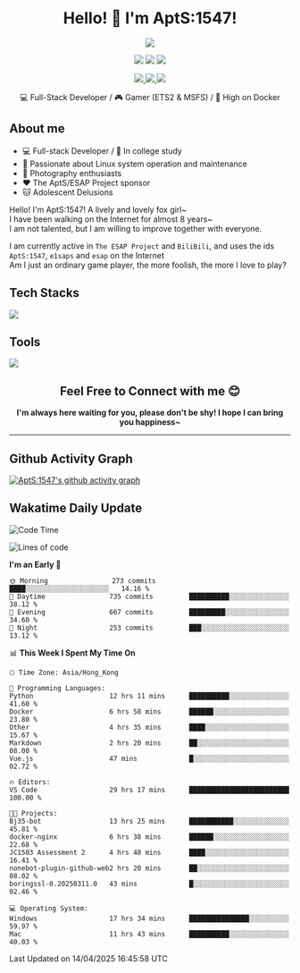 <div align="center">
  <h1>Hello! 👋 I'm AptS:1547!</h1>
</div>

<div align="center">

  <p>
    <a href="https://github.com/AptS-1547">
      <img src="https://github-readme-stats.vercel.app/api?username=AptS-1547&show_icons=true&theme=transparent" />
    </a>
  </p>

  <p>
    <img src="https://komarev.com/ghpvc/?username=AptS-1547&color=blue&style=flat-square" />
    <img src="https://img.shields.io/github/followers/AptS-1547?style=flat-square" />
    <img src="https://img.shields.io/github/stars/AptS-1547?style=flat-square" />
  </p>

  <p>
  <a href="https://www.esaps.net/">
    <img src="https://img.shields.io/badge/website-4493f8?style=for-the-badge&logo=About.me&logoColor=white" />
  </a>
  <a href="https://wwwesaps.net/feed/">
    <img src="https://img.shields.io/badge/RSS-4493f8?style=for-the-badge&logo=rss&logoColor=white" />
  </a>
  <a href="mailto:apts-1547@esaps.net">
    <img src="https://img.shields.io/badge/Email-4493f8?style=for-the-badge&logo=gmail&logoColor=white" />
  </a>
 </p>

 💻 Full-Stack Developer / 🎮 Gamer (ETS2 & MSFS) / 🐋 High on Docker

</div>

## About me

- 💻 Full-stack Developer / 🏫 In college study
- 📶 Passionate about Linux system operation and maintenance
- 📸 Photography enthusiasts
- ❤ The AptS/ESAP Project sponsor
- 🐱 Adolescent Delusions

Hello! I'm AptS:1547! A lively and lovely fox girl~  
I have been walking on the Internet for almost 8 years~  
I am not talented, but I am willing to improve together with everyone.  

I am currently active in `The ESAP Project` and `BiliBili`, and uses the ids `AptS:1547`, `e1saps` and `esap` on the Internet  
Am I just an ordinary game player, the more foolish, the more I love to play?  

## Tech Stacks
<a href="https://skillicons.dev">
  <img src="https://skillicons.dev/icons?i=py,arduino,php,html,css,javascript,typescript,bash,java,kotlin,vue,go,nodejs,cpp,rust,tailwind" />
</a>
   
## Tools

<a href="https://skillicons.dev">
  <img src="https://skillicons.dev/icons?i=ae,pr,ps,au,blender,visualstudio,vscode,androidstudio,idea,anaconda,gradle,maven,npm,vite,yarn,cloudflare,docker,git,github,githubactions,jenkins,nginx,workers,wordpress,sentry,grafana,prometheus,postgres,mysql,mongodb,redis" />
</a>

## <div align="center"> Feel Free to Connect with me 😊 </div>

**<div align="center">I'm always here waiting for you, please don't be shy! I hope I can bring you happiness~</div>**

----------------------

## Github Activity Graph

[![AptS:1547's github activity graph](https://github-readme-activity-graph.vercel.app/graph?username=AptS-1547&theme=react-dark)](https://github.com/AptS-1547)

## Wakatime Daily Update

<!--START_SECTION:waka-->
![Code Time](http://img.shields.io/badge/Code%20Time-406%20hrs%2036%20mins-blue)

![Lines of code](https://img.shields.io/badge/From%20Hello%20World%20I%27ve%20Written-457.0%20thousand%20lines%20of%20code-blue)

**I'm an Early 🐤** 

```text
🌞 Morning                273 commits         ████░░░░░░░░░░░░░░░░░░░░░   14.16 % 
🌆 Daytime                735 commits         ██████████░░░░░░░░░░░░░░░   38.12 % 
🌃 Evening                667 commits         █████████░░░░░░░░░░░░░░░░   34.60 % 
🌙 Night                  253 commits         ███░░░░░░░░░░░░░░░░░░░░░░   13.12 % 
```


📊 **This Week I Spent My Time On** 

```text
🕑︎ Time Zone: Asia/Hong_Kong

💬 Programming Languages: 
Python                   12 hrs 11 mins      ██████████░░░░░░░░░░░░░░░   41.60 % 
Docker                   6 hrs 58 mins       ██████░░░░░░░░░░░░░░░░░░░   23.80 % 
Other                    4 hrs 35 mins       ████░░░░░░░░░░░░░░░░░░░░░   15.67 % 
Markdown                 2 hrs 20 mins       ██░░░░░░░░░░░░░░░░░░░░░░░   08.00 % 
Vue.js                   47 mins             █░░░░░░░░░░░░░░░░░░░░░░░░   02.72 % 

🔥 Editors: 
VS Code                  29 hrs 17 mins      █████████████████████████   100.00 % 

🐱‍💻 Projects: 
Bj35-bot                 13 hrs 25 mins      ███████████░░░░░░░░░░░░░░   45.81 % 
docker-nginx             6 hrs 38 mins       ██████░░░░░░░░░░░░░░░░░░░   22.68 % 
JC1503 Assessment 2      4 hrs 48 mins       ████░░░░░░░░░░░░░░░░░░░░░   16.41 % 
nonebot-plugin-github-web2 hrs 20 mins       ██░░░░░░░░░░░░░░░░░░░░░░░   08.02 % 
boringssl-0.20250311.0   43 mins             █░░░░░░░░░░░░░░░░░░░░░░░░   02.46 % 

💻 Operating System: 
Windows                  17 hrs 34 mins      ███████████████░░░░░░░░░░   59.97 % 
Mac                      11 hrs 43 mins      ██████████░░░░░░░░░░░░░░░   40.03 % 
```


 Last Updated on 14/04/2025 16:45:58 UTC
<!--END_SECTION:waka-->
